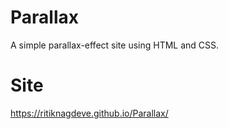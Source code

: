 # Parallax
A simple parallax-effect site using HTML and CSS.
# Site
https://ritiknagdeve.github.io/Parallax/

